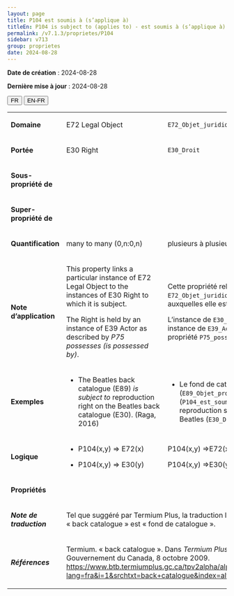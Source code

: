 ```yaml
---
layout: page
title: P104 est soumis à (s’applique à)
titleEn: P104 is subject to (applies to) - est soumis à (s’applique à)
permalink: /v7.1.3/proprietes/P104
sidebar: v713
group: proprietes
date: 2024-08-28
---
```


**Date de création** : 2024-08-28

**Dernière mise à jour** : 2024-08-28

<div class="lang-buttons">
 <button id="fr" class="activate">FR</button>
 <button id="en-fr">EN-FR</button>
</div>

<table>
<tbody>
<tr>
<td><p><strong>Domaine</strong></p></td>
<td class="en">
<p>E72 Legal Object</p>
</td>
<td>
<p><code class="language-plaintext highlighter-rouge">E72_Objet_juridique</code></p>
</td>
</tr>
<tr>
<td><p><strong>Portée</strong></p></td>
<td class="en">
<p>E30 Right</p>
</td>
<td>
<p><code class="language-plaintext highlighter-rouge">E30_Droit</code></p>
</td>
</tr>
<tr>
<td><p><strong>Sous-propriété de</strong></p></td>
<td class="en">
</td>
<td>
</td>
</tr>
<tr>
<td><p><strong>Super-propriété de</strong></p></td>
<td class="en">
</td>
<td>
</td>
</tr>
<tr>
<td><p><strong>Quantification</strong></p></td>
<td class="en">
<p>many to many (0,n:0,n)</p>
</td>
<td>
<p>plusieurs à plusieurs (0,n:0,n)</p>
</td>
</tr>
<tr>
<td><p><strong>Note d’application</strong></p></td>
<td class="en">
<p>This property links a particular instance of E72 Legal Object to the instances of E30 Right to which it is subject.</p>
<p>The Right is held by an instance of E39 Actor as described by <em>P75</em> <em>possesses (is possessed by)</em>.</p>
</td>
<td>
<p>Cette propriété relie une instance de <code class="language-plaintext highlighter-rouge">E72_Objet_juridique</code> aux instances de <code class="language-plaintext highlighter-rouge">E30_Droit</code> auxquelles elle est soumise. </p>
<p>L’instance de <code class="language-plaintext highlighter-rouge">E30_Droit</code> est détenue par une instance de <code class="language-plaintext highlighter-rouge">E39_Actant</code> tel que décrit par la propriété <code class="language-plaintext highlighter-rouge">P75_possède (est_possédé_par)</code>.</p>
</td>
</tr>
<tr>
<td><p><strong>Exemples</strong></p></td>
<td class="en">
<ul>
<li><p>The Beatles back catalogue (E89) <em>is subject to</em> reproduction right on the Beatles back catalogue (E30). (Raga, 2016)</p>
</li>
</ul>
</td>
<td>
<ul>
<li><p>Le fond de catalogue des Beatles (<code class="language-plaintext highlighter-rouge">E89_Objet_propositionnel</code>) est soumis à (<code class="language-plaintext highlighter-rouge">P104_est_soumis_à</code>) des droits de reproduction sur le fond de catalogue des Beatles (<code class="language-plaintext highlighter-rouge">E30_Droit</code>) (Raga, 2016)</p>
</li>
</ul>
</td>
</tr>
<tr>
<td><p><strong>Logique</strong></p></td>
<td class="en">
<ul>
<li><p>P104(x,y) ⇒ E72(x)</p>
</li>
<li><p>P104(x,y) ⇒ E30(y)</p>
</li>
</ul>
</td>
<td>
<p>P104(x,y) ⇒E72(x)</p>
<p>P104(x,y) ⇒E30(y)</p>
</td>
</tr>
<tr>
<td><p><strong>Propriétés</strong></p></td>
<td class="en">
</td>
<td>
</td>
</tr>
<tr>
<td><p><strong><em>Note de traduction</em></strong></p></td>
<td colspan="2">
<p>Tel que suggéré par Termium Plus, la traduction la plus adéquate du terme « back catalogue » est « fond de catalogue ».</p>
</td>
</tr>
<tr>
<td><p><strong><em>Références</em></strong></p></td>
<td colspan="2">
<p>Termium. « back catalogue ». Dans <em>Termium Plus</em>. Ottawa, CA-ON: Gouvernement du Canada, 8 octobre 2009.<a href="https://www.btb.termiumplus.gc.ca/tpv2alpha/alpha-fra.html?lang=fra&i=1&srchtxt=back+catalogue&index=alt&codom2nd_wet=1#resultrecs"><span class="underline"> </span></a><a href="https://www.btb.termiumplus.gc.ca/tpv2alpha/alpha-fra.html?lang=fra&i=1&srchtxt=back+catalogue&index=alt&codom2nd_wet=1#resultrecs"><span class="underline">https://www.btb.termiumplus.gc.ca/tpv2alpha/alpha-fra.html?lang=fra&i=1&srchtxt=back+catalogue&index=alt&codom2nd_wet=1#resultrecs</span></a>.</p>
</td>
</tr>
</tbody>
</table>
